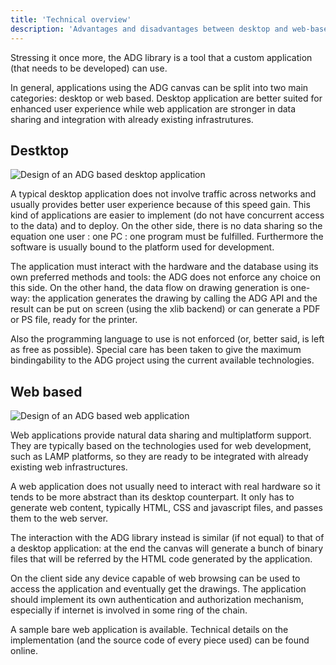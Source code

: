 ```yaml
---
title: 'Technical overview'
description: 'Advantages and disadvantages between desktop and web-based applications'
---
```

Stressing it once more, the ADG library is a tool that a custom application
(that needs to be developed) can use.

In general, applications using the ADG canvas can be split into two main
categories: desktop or web based. Desktop application are better suited for
enhanced user experience while web application are stronger in data sharing and
integration with already existing infrastrutures.

## Destktop
![Design of an ADG based desktop application](img/desktop.png)

A typical desktop application does not involve traffic across networks and
usually provides better user experience because of this speed gain. This kind
of applications are easier to implement (do not have concurrent access to the
data) and to deploy. On the other side, there is no data sharing so the
equation one user : one PC : one program must be fulfilled. Furthermore the
software is usually bound to the platform used for development.

The application must interact with the hardware and the database using its own
preferred methods and tools: the ADG does not enforce any choice on this side.
On the other hand, the data flow on drawing generation is one-way: the
application generates the drawing by calling the ADG API and the result can be
put on screen (using the xlib backend) or can generate a PDF or PS file, ready
for the printer.

Also the programming language to use is not enforced (or, better said, is left
as free as possible). Special care has been taken to give the maximum
bindingability to the ADG project using the current available technologies.

## Web based
![Design of an ADG based web application](img/web.png)

Web applications provide natural data sharing and multiplatform support. They
are typically based on the technologies used for web development, such as LAMP
platforms, so they are ready to be integrated with already existing web
infrastructures.

A web application does not usually need to interact with real hardware so it
tends to be more abstract than its desktop counterpart. It only has to generate
web content, typically HTML, CSS and javascript files, and passes them to the
web server.

The interaction with the ADG library instead is similar (if not equal) to that
of a desktop application: at the end the canvas will generate a bunch of binary
files that will be referred by the HTML code generated by the application.

On the client side any device capable of web browsing can be used to access the
application and eventually get the drawings. The application should implement
its own authentication and authorization mechanism, especially if internet is
involved in some ring of the chain.

A sample bare web application is available. Technical details on the
implementation (and the source code of every piece used) can be found online.
